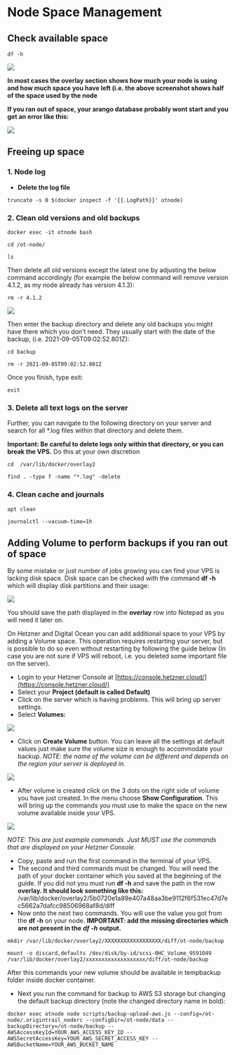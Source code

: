# Node Space Management

## **Check available space**

```text
df -h
```

![](../.gitbook/assets/image%20%2845%29.png)

**In most cases the overlay section shows how much your node is using and how much space you have left \(i.e. the above screenshot shows half of the space used by the node**

**If you ran out of space, your arango database probably wont start and you get an error like this:**

![](../.gitbook/assets/image%20%2844%29.png)

## **Freeing up space**

### **1.** Node log

* **Delete the log file**

```text
truncate -s 0 $(docker inspect -f '{{.LogPath}}' otnode)
```

### 2. Clean old versions and old backups

```text
docker exec -it otnode bash
```

```text
cd /ot-node/
```

```text
ls
```

Then delete all old versions except the latest one by adjusting the below command accordingly \(for example the below command will remove version 4.1.2, as my node already has version 4.1.3\):

```text
rm -r 4.1.2
```

![](../.gitbook/assets/image%20%2826%29.png)

Then enter the backup directory and delete any old backups you might have there which you don’t need. They usually start with the date of the backup, \(i.e. 2021-09-05T09:02:52.801Z\):

```text
cd backup
```

```text
rm -r 2021-09-05T09:02:52.801Z
```

Once you finish, type exit:

```text
exit
```

### **3. Delete all text logs on the server**

Further, you can navigate to the following directory on your server and search for all \*.log files within that directory and delete them.

**Important: Be careful to delete logs only within that directory, or you can break the VPS.** Do this at your own discretion

```text
cd  /var/lib/docker/overlay2
```

```text
find . -type f -name "*.log" -delete
```

### 4. Clean cache and journals

```text
apt clean
```

```text
journalctl --vacuum-time=1h
```

## **Adding Volume to perform backups if you ran out of space**

By some mistake or just number of jobs growing you can find your VPS is lacking disk space. Disk space can be checked with the command **df -h** which will display disk partitions and their usage:

![](../.gitbook/assets/image%20%2828%29.png)

You should save the path displayed in the **overlay** row into Notepad as you will need it later on.

On Hetzner and Digital Ocean you can add additional space to your VPS by adding a Volume space. This operation requires restarting your server, but is possible to do so even without restarting by following the guide below \(In case you are not sure if VPS will reboot, i.e. you deleted some important file on the server\).

* Login to your Hetzner Console at [https://console.hetzner.cloud/](https://console.hetzner.cloud/)
* Select your **Project \(default is called Default\)**
* Click on the server which is having problems. This will bring up server settings.
* Select **Volumes:**

![](../.gitbook/assets/image%20%2813%29.png)

* Click on **Create Volume** button. You can leave all the settings at default values just make sure the volume size is enough to accommodate your backup. _NOTE: the name of the volume can be different and depends on the region your server is deployed in._ 

![](../.gitbook/assets/image%20%281%29.png)

* After volume is created click on the 3 dots on the right side of volume you have just created. In the menu choose **Show Configuration**. This will bring up the commands you must use to make the space on the new volume available inside your VPS.

![](../.gitbook/assets/image%20%2832%29.png)

_NOTE: This are just example commands. Just MUST use the commands that are displayed on your Hetzner Console._

* Copy, paste and run the first command in the terminal of your VPS.
* The second and third commands must be changed. You will need the path of your docker container which you saved at the beginning of the guide. If you did not you must run **df -h** and save the path in the row **overlay. It should look something like this:** /var/lib/docker/overlay2/5b0720e1a89e407a48aa3be9112f6f531ec47d7ec5662a7dafcc98506968af8d/diff
* Now onto the next two commands. You will use the value you got from the **df -h** on your node. **IMPORTANT: add the missing directories which are not present in the** _**df -h**_ **output.**

```text
mkdir /var/lib/docker/overlay2/XXXXXXXXXXXXXXXXXX/diff/ot-node/backup
```

```text
mount -o discard,defaults /dev/disk/by-id/scsi-0HC_Volume_9591049 /var/lib/docker/overlay2/xxxxxxxxxxxxxxxxxxx/diff/ot-node/backup
```

After this commands your new volume should be available in tempbackup folder inside docker container.

* Next you run the command for backup to AWS S3 storage but changing the default backup directory \(note the changed directory name in bold\):

```text
docker exec otnode node scripts/backup-upload-aws.js --config=/ot-node/.origintrail_noderc --configDir=/ot-node/data --backupDirectory=/ot-node/backup --AWSAccessKeyId=YOUR_AWS_ACCESS_KEY_ID --AWSSecretAccessKey=YOUR_AWS_SECRET_ACCESS_KEY --AWSBucketName=YOUR_AWS_BUCKET_NAME
```

